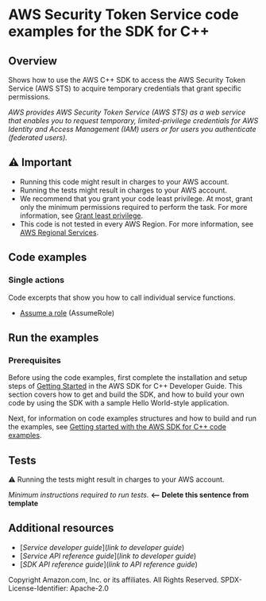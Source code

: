 # AWS Security Token Service  code examples for the SDK for C++
## Overview
Shows how to use the AWS C++ SDK to access the AWS Security Token
Service (AWS STS) to acquire temporary credentials that grant specific permissions.

*AWS provides AWS Security Token Service (AWS STS) as a web service that enables you to request temporary, limited-privilege credentials for AWS Identity and Access Management (IAM) users or for users you authenticate (federated users).*
## ⚠️ Important
* Running this code might result in charges to your AWS account. 
* Running the tests might result in charges to your AWS account.
* We recommend that you grant your code least privilege. At most, grant only the minimum permissions required to perform the task. For more information, see [Grant least privilege](https://docs.aws.amazon.com/IAM/latest/UserGuide/best-practices.html#grant-least-privilege). 
* This code is not tested in every AWS Region. For more information, see [AWS Regional Services](https://aws.amazon.com/about-aws/global-infrastructure/regional-product-services).
## Code examples

### Single actions
Code excerpts that show you how to call individual service functions.
- [Assume a role](./assume_role.cpp) (AssumeRole)
## Run the examples

### Prerequisites
Before using the code examples, first complete the installation and setup steps
of [Getting Started](https://docs.aws.amazon.com/sdk-for-cpp/v1/developer-guide/getting-started.html) in the AWS SDK for
C++ Developer Guide.
This section covers how to get and build the SDK, and how to build your own code by using the SDK with a
sample Hello World-style application.

Next, for information on code examples structures and how to build and run the examples, see [Getting started with the AWS SDK for C++ code examples](https://docs.aws.amazon.com/sdk-for-cpp/v1/developer-guide/getting-started-code-examples.html).

## Tests
⚠️ Running the tests might result in charges to your AWS account.

*Minimum instructions required to run tests.* **<-- Delete this sentence from template**

## Additional resources
* [*Service developer guide*](*link to developer guide*)
* [*Service API reference guide*](*link to developer guide*)
* [*SDK API reference guide*](*link to API reference guide*) 

Copyright Amazon.com, Inc. or its affiliates. All Rights Reserved. SPDX-License-Identifier: Apache-2.0
